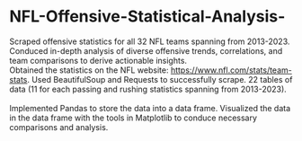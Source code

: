 # NFL-Offensive-Statistical-Analysis-
Scraped offensive statistics for all 32 NFL teams spanning from 2013-2023. <br> Conduced in-depth analysis of diverse offensive trends, correlations, and team comparisons to derive actionable insights.<br>
Obtained the statistics on the NFL website: https://www.nfl.com/stats/team-stats. Used BeautifulSoup and Requests to successfully scrape. 22 tables of data (11 for each passing and rushing statistics spanning from 2013-2023). <br><br>Implemented Pandas to store the data into a data frame. Visualized the data in the data frame with the tools in Matplotlib to conduce necessary comparisons and analysis.
